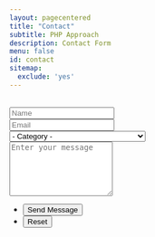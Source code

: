 ```yaml
---
layout: pagecentered
title: "Contact"
subtitle: PHP Approach
description: Contact Form
menu: false
id: contact
sitemap:
  exclude: 'yes'
---
```


<br/>
<section>
	<form name="sentMessage" id="contactForm" novalidate>
		<div class="row uniform 50%">
			<div class="6u 12u$(4) form-group">
				<input type="text" name="name" id="name" class="form-control" value="" placeholder="Name" required="required" />
			</div>
			<div class="6u$ 12u$(4) form-group">
				<input type="email" name="email" id="email" class="form-control" value="" placeholder="Email" required="required" />
			</div>
			<div class="12u$ form-group">
				<div class="select-wrapper">
					<select name="category" id="category" class="form-control" required="required">
						<option value="">- Category -</option>
						<option value="1">General Question</option>
						<option value="2">Bug Report</option>
						<option value="3">Warning Bubble trk: tracker</option>
						<option value="4">I'd like to join the Development Team</option>
						<option value="5">Sponsoring</option>
					</select>
				</div>
			</div>
			<div class="12u$ form-group">
				<textarea name="message" id="message" class="form-control" placeholder="Enter your message" rows="6" required="required"></textarea>
			<p class="help-block text-danger"></p>
			</div>
			<div id="success"></div>
			<div class="12u$">
				<ul class="actions">
					<li><input type="submit" value="Send Message" class="special" /></li>
					<li><input type="reset" value="Reset" /></li>
				</ul>
			</div>
		</div>
	</form>
</section>
<br/>
<script type="text/javascript" src="mail/jqBootstrapValidation.js"></script> 
<script type="text/javascript" src="mail/contact_me.js"></script> 
